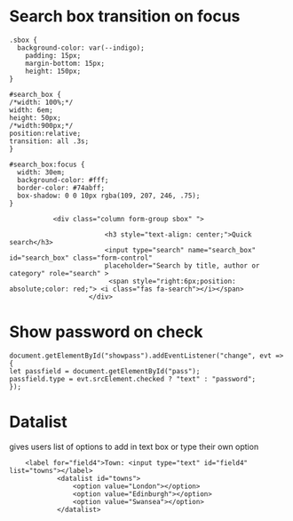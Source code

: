 Search box transition on focus
==============================
```
.sbox {
  background-color: var(--indigo); 
    padding: 15px;
    margin-bottom: 15px;
    height: 150px;
}

#search_box {
/*width: 100%;*/
width: 6em;
height: 50px;
/*width:900px;*/
position:relative;
transition: all .3s;
}

#search_box:focus {
  width: 30em;
  background-color: #fff;
  border-color: #74abff;
  box-shadow: 0 0 10px rgba(109, 207, 246, .75);
}
```
```
           <div class="column form-group sbox" ">
                                   
                        <h3 style="text-align: center;">Quick search</h3>
                        <input type="search" name="search_box" id="search_box" class="form-control"
                        placeholder="Search by title, author or category" role="search" >
                         <span style="right:6px;position: absolute;color: red;"> <i class="fas fa-search"></i></span>
                    </div> 
 ```
 
 Show password on check
 =======================
 ```
 document.getElementById("showpass").addEventListener("change", evt => {
 let passfield = document.getElementById("pass");
 passfield.type = evt.srcElement.checked ? "text" : "password";
 });
 ```
 Datalist
============
gives users list of options to add in text box or type their own option

```
    <label for="field4">Town: <input type="text" id="field4" list="towns"></label>
            <datalist id="towns">
                <option value="London"></option>
                <option value="Edinburgh"></option>
                <option value="Swansea"></option>
            </datalist>
 ```
